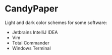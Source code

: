 # CandyPaper
Light and dark color schemes for some software:
* Jetbrains IntelliJ IDEA
* Vim
* Total Commander
* Windows Terminal
